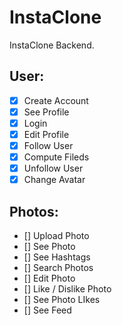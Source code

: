 # InstaClone

InstaClone Backend.

## User:

- [x] Create Account
- [x] See Profile
- [x] Login
- [x] Edit Profile
- [x] Follow User
- [x] Compute Fileds
- [x] Unfollow User
- [x] Change Avatar

## Photos:

- [] Upload Photo
- [] See Photo
- [] See Hashtags
- [] Search Photos
- [] Edit Photo
- [] Like / Dislike Photo
- [] See Photo LIkes
- [] See Feed
